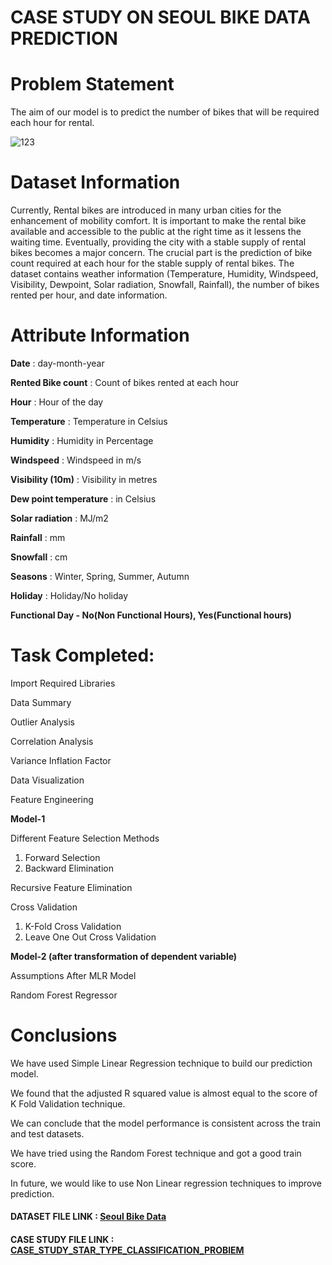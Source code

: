 # CASE STUDY ON SEOUL BIKE DATA PREDICTION

# Problem Statement

The aim of our model is to predict the number of bikes that will be required each hour for rental.

![123](https://user-images.githubusercontent.com/85668824/121725327-c0cf8580-cb06-11eb-8def-298198505634.gif)

# Dataset Information

Currently, Rental bikes are introduced in many urban cities for the enhancement of mobility comfort. It is important to make the rental bike available and accessible to the public at the right time as it lessens the waiting time. Eventually, providing the city with a stable supply of rental bikes becomes a major concern. The crucial part is the prediction of bike count required at each hour for the stable supply of rental bikes. The dataset contains weather information (Temperature, Humidity, Windspeed, Visibility, Dewpoint, Solar radiation, Snowfall, Rainfall), the number of bikes rented per hour, and date information.

# Attribute Information

**Date** : day-month-year

**Rented Bike count** : Count of bikes rented at each hour

**Hour** : Hour of the day

**Temperature** : Temperature in Celsius

**Humidity** : Humidity in Percentage

**Windspeed** : Windspeed in m/s

**Visibility (10m)** : Visibility in metres

**Dew point temperature** : in Celsius

**Solar radiation** : MJ/m2

**Rainfall** : mm

**Snowfall** : cm

**Seasons** : Winter, Spring, Summer, Autumn

**Holiday** : Holiday/No holiday

**Functional Day - No(Non Functional Hours), Yes(Functional hours)**

# Task Completed:

Import Required Libraries

Data Summary

Outlier Analysis

Correlation Analysis

Variance Inflation Factor

Data Visualization

Feature Engineering

**Model-1**

Different Feature Selection Methods

1. Forward Selection
2. Backward Elimination

Recursive Feature Elimination

Cross Validation

1. K-Fold Cross Validation
2. Leave One Out Cross Validation

**Model-2 (after transformation of dependent variable)**

Assumptions After MLR Model

Random Forest Regressor


# Conclusions 

We have used Simple Linear Regression technique to build our prediction model.

We found that the adjusted R squared value is almost equal to the score of K Fold Validation technique.

We can conclude that the model performance is consistent across the train and test datasets.

We have tried using the Random Forest technique and got a good train score.

In future, we would like to use Non Linear regression techniques to improve prediction.

<h4>DATASET FILE LINK : <a href='https://github.com/Akshay672/CASE_STUDY_ML_REGRESSION_ANALYSIS/blob/main/SeoulBikeData.csv'>Seoul Bike Data</a></h4>


<h4>CASE STUDY FILE LINK : <a href='https://github.com/Akshay672/CASE_STUDY_ML_REGRESSION_ANALYSIS/blob/main/Seoul_Bike_Rental_Prediction.ipynb'>CASE_STUDY_STAR_TYPE_CLASSIFICATION_PROBlEM</a></h4>
